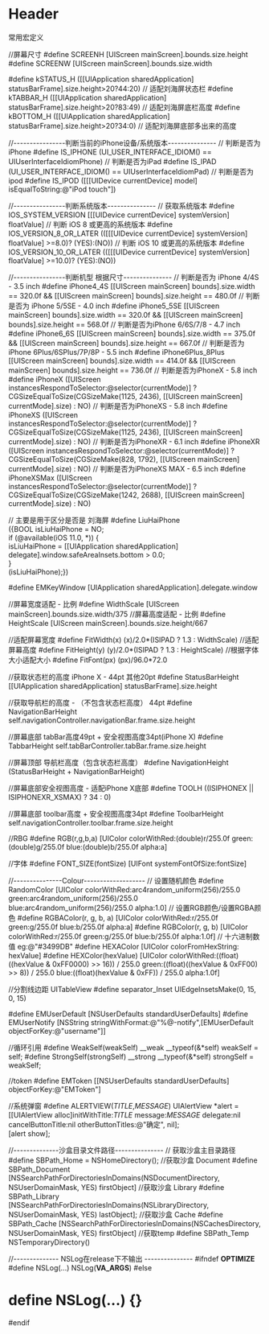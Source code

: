 # Header
常用宏定义

//屏幕尺寸
#define SCREENH      [UIScreen mainScreen].bounds.size.height
#define SCREENW      [UIScreen mainScreen].bounds.size.width

#define kSTATUS_H    ([[UIApplication sharedApplication] statusBarFrame].size.height>20?44:20) // 适配刘海屏状态栏
#define kTABBAR_H    ([[UIApplication sharedApplication] statusBarFrame].size.height>20?83:49) // 适配刘海屏底栏高度
#define kBOTTOM_H    ([[UIApplication sharedApplication] statusBarFrame].size.height>20?34:0)  // 适配刘海屏底部多出来的高度

//----------------判断当前的iPhone设备/系统版本---------------
// 判断是否为iPhone
#define IS_IPHONE   (UI_USER_INTERFACE_IDIOM() == UIUserInterfaceIdiomPhone)
// 判断是否为iPad
#define IS_IPAD     (UI_USER_INTERFACE_IDIOM() == UIUserInterfaceIdiomPad)
// 判断是否为ipod
#define IS_IPOD     ([[[UIDevice currentDevice] model] isEqualToString:@"iPod touch"])

//----------------判断系统版本---------------
// 获取系统版本
#define IOS_SYSTEM_VERSION [[[UIDevice currentDevice] systemVersion] floatValue]
// 判断 iOS 8 或更高的系统版本
#define IOS_VERSION_8_OR_LATER (([[[UIDevice currentDevice] systemVersion] floatValue] >=8.0)? (YES):(NO))
// 判断 iOS 10 或更高的系统版本
#define IOS_VERSION_10_OR_LATER (([[[UIDevice currentDevice] systemVersion] floatValue] >=10.0)? (YES):(NO))

//----------------判断机型 根据尺寸---------------
// 判断是否为 iPhone 4/4S - 3.5 inch
#define iPhone4_4S [[UIScreen mainScreen] bounds].size.width == 320.0f && [[UIScreen mainScreen] bounds].size.height == 480.0f
// 判断是否为 iPhone 5/5SE - 4.0 inch
#define iPhone5_5SE [[UIScreen mainScreen] bounds].size.width == 320.0f && [[UIScreen mainScreen] bounds].size.height == 568.0f
// 判断是否为iPhone 6/6S/7/8 - 4.7 inch
#define iPhone6_6S [[UIScreen mainScreen] bounds].size.width == 375.0f && [[UIScreen mainScreen] bounds].size.height == 667.0f
// 判断是否为iPhone 6Plus/6SPlus/7P/8P - 5.5 inch
#define iPhone6Plus_8Plus [[UIScreen mainScreen] bounds].size.width == 414.0f && [[UIScreen mainScreen] bounds].size.height == 736.0f
// 判断是否为iPhoneX - 5.8 inch
#define iPhoneX ([UIScreen instancesRespondToSelector:@selector(currentMode)] ? CGSizeEqualToSize(CGSizeMake(1125, 2436), [[UIScreen mainScreen] currentMode].size) : NO)
// 判断是否为iPhoneXS - 5.8 inch
#define iPhoneXS ([UIScreen instancesRespondToSelector:@selector(currentMode)] ? CGSizeEqualToSize(CGSizeMake(1125, 2436), [[UIScreen mainScreen] currentMode].size) : NO)
// 判断是否为iPhoneXR - 6.1 inch
#define iPhoneXR ([UIScreen instancesRespondToSelector:@selector(currentMode)] ? CGSizeEqualToSize(CGSizeMake(828, 1792), [[UIScreen mainScreen] currentMode].size) : NO)
// 判断是否为iPhoneXS MAX - 6.5 inch
#define iPhoneXSMax ([UIScreen instancesRespondToSelector:@selector(currentMode)] ? CGSizeEqualToSize(CGSizeMake(1242, 2688), [[UIScreen mainScreen] currentMode].size) : NO)

// 主要是用于区分是否是 刘海屏
#define LiuHaiPhone \
({BOOL isLiuHaiPhone = NO;\
if (@available(iOS 11.0, *)) {\
isLiuHaiPhone = [[UIApplication sharedApplication] delegate].window.safeAreaInsets.bottom > 0.0;\
}\
(isLiuHaiPhone);})


#define EMKeyWindow                         [UIApplication sharedApplication].delegate.window


//屏幕宽度适配 - 比例
#define WidthScale                          [UIScreen mainScreen].bounds.size.width/375
//屏幕高度适配 - 比例
#define HeightScale                         [UIScreen mainScreen].bounds.size.height/667

//适配屏幕宽度
#define FitWidth(x)                         (x)/2.0*(ISIPAD ? 1.3 : WidthScale)
//适配屏幕高度
#define FitHeight(y)                        (y)/2.0*(ISIPAD ? 1.3 : HeightScale)
//根据字体大小适配大小
#define FitFont(px)                         (px)/96.0*72.0

//获取状态栏的高度 iPhone X - 44pt  其他20pt
#define StatusBarHeight                     [[UIApplication sharedApplication] statusBarFrame].size.height

//获取导航栏的高度 - （不包含状态栏高度） 44pt
#define NavigationBarHeight                 self.navigationController.navigationBar.frame.size.height

//屏幕底部  tabBar高度49pt + 安全视图高度34pt(iPhone X)
#define TabbarHeight                        self.tabBarController.tabBar.frame.size.height

//屏幕顶部 导航栏高度（包含状态栏高度）
#define NavigationHeight                    (StatusBarHeight + NavigationBarHeight)

//屏幕底部安全视图高度 - 适配iPhone X底部
#define TOOLH                               ((ISIPHONEX || ISIPHONEXR_XSMAX) ? 34 : 0)

//屏幕底部  toolbar高度 + 安全视图高度34pt
#define ToolbarHeight                       self.navigationController.toolbar.frame.size.height

//RBG
#define RGB(r,g,b,a)                        [UIColor colorWithRed:(double)r/255.0f green:(double)g/255.0f blue:(double)b/255.0f alpha:a]

//字体
#define FONT_SIZE(fontSize)                 [UIFont systemFontOfSize:fontSize]


//---------------Colour-------------------
// 设置随机颜色
#define RandomColor [UIColor colorWithRed:arc4random_uniform(256)/255.0 green:arc4random_uniform(256)/255.0 blue:arc4random_uniform(256)/255.0 alpha:1.0]
// 设置RGB颜色/设置RGBA颜色
#define RGBAColor(r, g, b, a)  [UIColor colorWithRed:r/255.0f green:g/255.0f blue:b/255.0f alpha:a]
#define RGBColor(r, g, b)      [UIColor colorWithRed:r/255.0f green:g/255.0f blue:b/255.0f alpha:1.0f]
// 十六进制数值 eg:@"#3499DB"
#define HEXAColor [UIColor colorFromHexString: hexValue]
#define HEXColor(hexValue) [UIColor colorWithRed:((float)((hexValue & 0xFF0000) >> 16)) / 255.0 green:((float)((hexValue & 0xFF00) >> 8)) / 255.0 blue:((float)(hexValue & 0xFF)) / 255.0 alpha:1.0f]

//分割线边距 UITableView
#define separator_Inset                      UIEdgeInsetsMake(0, 15, 0, 15)

#define EMUserDefault                       [NSUserDefaults standardUserDefaults]
#define EMUserNotify                        [NSString stringWithFormat:@"%@-notify",[EMUserDefault objectForKey:@"username"]]

//循环引用
#define WeakSelf(weakSelf)                  __weak __typeof(&*self)    weakSelf  = self;
#define StrongSelf(strongSelf)              __strong __typeof(&*self) strongSelf = weakSelf;

//token
#define EMToken                               [[NSUserDefaults standardUserDefaults] objectForKey:@"EMToken"]

//系统弹窗
#define ALERTVIEW(_TITLE_,_MESSAGE_)        UIAlertView *alert = [[UIAlertView alloc]initWithTitle:_TITLE_ message:_MESSAGE_ delegate:nil cancelButtonTitle:nil otherButtonTitles:@"确定", nil];\
[alert show];



//--------------沙盒目录文件路径---------------
// 获取沙盒主目录路径
#define SBPath_Home = NSHomeDirectory();
//获取沙盒 Document
#define SBPath_Document [NSSearchPathForDirectoriesInDomains(NSDocumentDirectory, NSUserDomainMask, YES) firstObject]
//获取沙盒 Library
#define SBPath_Library  [NSSearchPathForDirectoriesInDomains(NSLibraryDirectory, NSUserDomainMask, YES) lastObject];
//获取沙盒 Cache
#define SBPath_Cache    [NSSearchPathForDirectoriesInDomains(NSCachesDirectory, NSUserDomainMask, YES) firstObject]
//获取temp
#define SBPath_Temp NSTemporaryDirectory()

//-------------- NSLog在release下不输出 ---------------
#ifndef __OPTIMIZE__
#define NSLog(...) NSLog(__VA_ARGS__)
#else
# define NSLog(...) {}
#endif
